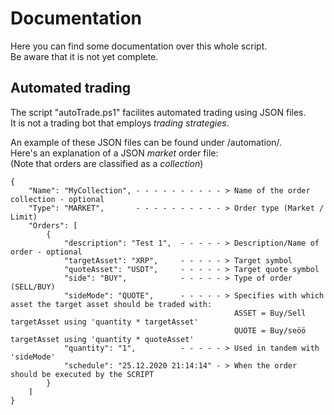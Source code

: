# Documentation
Here you can find some documentation over this whole script.  
Be aware that it is not yet complete.  

## Automated trading
The script "autoTrade.ps1" facilites automated trading using JSON files.  
It is not a trading bot that employs *trading strategies*.

An example of these JSON files can be found under /automation/.  
Here's an explanation of a JSON *market* order file:  
(Note that orders are classified as a *collection*)

```
{
	"Name": "MyCollection",	- - - - - - - - - - > Name of the order collection - optional
	"Type": "MARKET",		- - - - - - - - - - > Order type (Market / Limit)
	"Orders": [
		{
			"description": "Test 1",  - - - - - > Description/Name of order - optional
			"targetAsset": "XRP",     - - - - - > Target symbol
			"quoteAsset": "USDT",     - - - - - > Target quote symbol
			"side": "BUY",            - - - - - > Type of order (SELL/BUY)
			"sideMode": "QUOTE",      - - - - - > Specifies with which asset the target asset should be traded with:
            									  ASSET = Buy/Sell targetAsset using 'quantity * targetAsset'
                                                  QUOTE = Buy/seöö targetAsset using 'quantity * quoteAsset' 
			"quantity": "1",          - - - - - > Used in tandem with 'sideMode'
			"schedule": "25.12.2020 21:14:14" - > When the order should be executed by the SCRIPT
		}
	]
}
```
